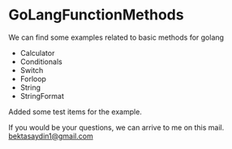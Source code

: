 # GoLangFunctionMethods


We can find some examples related to basic methods for golang

  * Calculator
  * Conditionals
  * Switch
  * Forloop
  * String
  * StringFormat

Added some test items for the example.
  
  If you would be your questions, we can arrive to me on this mail.
    bektasaydin1@gmail.com
